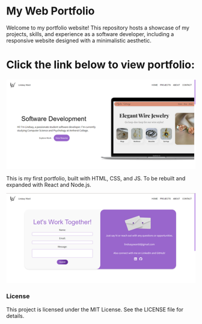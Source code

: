 # My Web Portfolio

Welcome to my portfolio website! This repository hosts a showcase of my projects, skills, and experience as a software developer, including a responsive website designed with a minimalistic aesthetic.

# Click the link below to view portfolio:

### 

![Portfolio Screenshot](/imgs/PortSS.png)

This is my first portfolio, built with HTML, CSS, and JS. To be rebuilt and expanded with React and Node.js.

![Portfolio Contact Form Screenshot](/imgs/FormSS.png)


### License

This project is licensed under the MIT License. See the LICENSE file for details.
